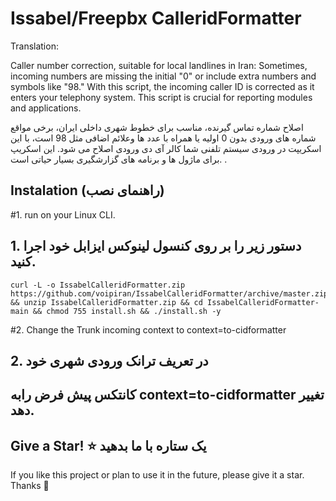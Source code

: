 # Issabel/Freepbx CalleridFormatter
Translation:

Caller number correction, suitable for local landlines in Iran: Sometimes, incoming numbers are missing the initial "0" or include extra numbers and symbols like "98." With this script, the incoming caller ID is corrected as it enters your telephony system. This script is crucial for reporting modules and applications.

اصلاح شماره تماس گیرنده، مناسب برای خطوط شهری داخلی ایران، برخی مواقع شماره های ورودی بدون 0 اولیه یا همراه با عدد ها وعلائم اضافی مثل 98 است، با این اسکریپت در ورودی سیستم تلفنی شما کالر آی دی ورودی اصلاح می شود. این اسکریپ برای ماژول ها و برنامه های گزارشگیری بسیار حیاتی است.
.
## Instalation (راهنمای نصب)

#1. run on your Linux CLI.

## 1. دستور زیر را بر روی کنسول لینوکس ایزابل خود اجرا کنید.
```
curl -L -o IssabelCalleridFormatter.zip https://github.com/voipiran/IssabelCalleridFormatter/archive/master.zip && unzip IssabelCalleridFormatter.zip && cd IssabelCalleridFormatter-main && chmod 755 install.sh && ./install.sh -y
```


#2. Change the Trunk incoming context to   context=to-cidformatter

## 2. در تعریف ترانک ورودی شهری خود 
## کانتکس پیش فرض رابه context=to-cidformatter تغییر دهد.

## Give a Star! ⭐ یک ستاره با ما بدهید
If you like this project or plan to use it in the future, please give it a star. Thanks 🙏

